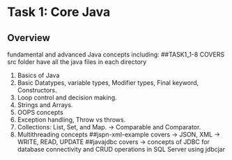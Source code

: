 # Task 1: Core Java

## Overview

fundamental and advanced Java concepts including:
##TASK1_1-8 COVERS
  src folder have all the java files in each directory
  1. Basics of Java
  2. Basic Datatypes, variable types, Modifier types, Final keyword, Constructors.
  3. Loop control and decision making.
  4. Strings and Arrays.
  5. OOPS concepts
  6. Exception handling, Throw vs throws.
  7. Collections: List, Set, and Map. -> Comparable and Comparator.
  8. Multithreading concepts
##jspn-xml-example covers -> JSON, XML -> WRITE, READ, UPDATE
##javajdbc covers -> concepts of JDBC for database connectivity and CRUD operations in SQL Server using jdbcjar
